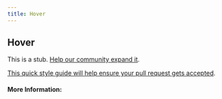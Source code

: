 ```yaml
---
title: Hover
---
```


## Hover

This is a stub. [Help our community expand it](https://github.com/freeCodeCamp/guide-articles/tree/master/articles/CSS/Selectors/Pseudo/Hover/index.md).

[This quick style guide will help ensure your pull request gets accepted](https://github.com/freeCodeCamp/guide-articles/blob/master/README.md).

<!-- The article goes here, in GitHub-flavored Markdown. Feel free to add YouTube videos, images, and CodePen/JSBin embeds  -->

#### More Information:
<!-- Please add any articles you think might be helpful to read before writing the article -->


